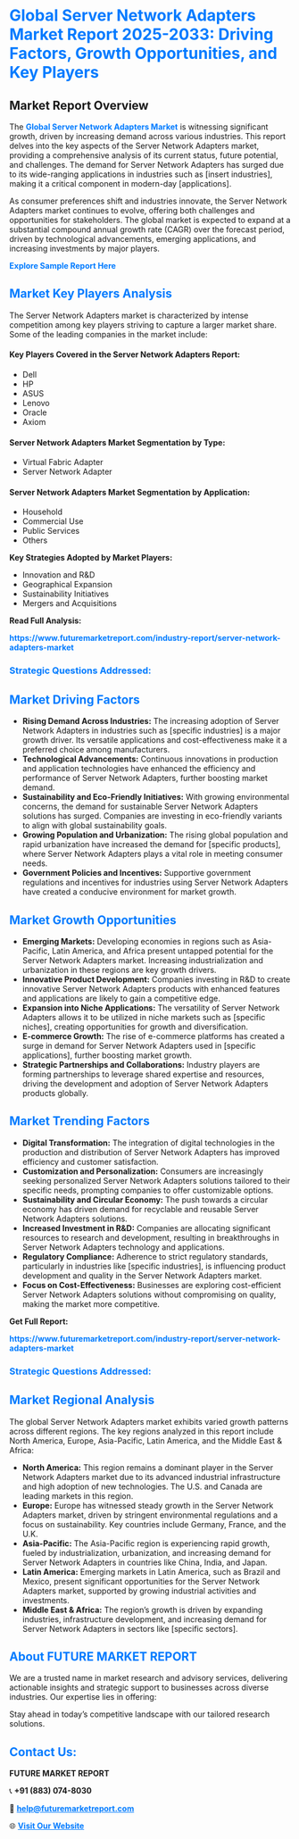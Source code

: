 <h1 style="color: #007BFF;">Global Server Network Adapters Market Report 2025-2033: Driving Factors, Growth Opportunities, and Key Players</h1>

<section id="overview">
<h2>Market Report Overview</h2>
<p>The <a href="https://www.futuremarketreport.com/industry-report/server-network-adapters-market" style="color: #007BFF; text-decoration: none;"><strong>Global Server Network Adapters Market</strong></a> is witnessing significant growth, driven by increasing demand across various industries. This report delves into the key aspects of the Server Network Adapters market, providing a comprehensive analysis of its current status, future potential, and challenges. The demand for Server Network Adapters has surged due to its wide-ranging applications in industries such as [insert industries], making it a critical component in modern-day [applications].</p>
<p>As consumer preferences shift and industries innovate, the Server Network Adapters market continues to evolve, offering both challenges and opportunities for stakeholders. The global market is expected to expand at a substantial compound annual growth rate (CAGR) over the forecast period, driven by technological advancements, emerging applications, and increasing investments by major players.</p>
</section>

<section id="overview">
<p><a href="https://www.futuremarketreport.com/request-sample/reportId=59139" style="color: #007BFF; text-decoration: none;"><strong>Explore Sample Report Here</strong></a></p>
</section>

<section id="key-players">
<h2 style="color: #007BFF;">Market Key Players Analysis</h2>
<p>The Server Network Adapters market is characterized by intense competition among key players striving to capture a larger market share. Some of the leading companies in the market include:</p>
<h4>Key Players Covered in the Server Network Adapters Report:</h4>
<ul><li>Dell</li><li>HP</li><li>ASUS</li><li>Lenovo</li><li>Oracle</li><li>Axiom</li></ul>
<h4>Server Network Adapters Market Segmentation by Type:</h4>
<ul><li>Virtual Fabric Adapter</li><li>Server Network Adapter</li></ul>

<h4>Server Network Adapters Market Segmentation by Application:</h4>
<ul><li>Household</li><li>Commercial Use</li><li>Public Services</li><li>Others</li></ul>
<p><strong>Key Strategies Adopted by Market Players:</strong></p>
<ul>
<li>Innovation and R&D</li>
<li>Geographical Expansion</li>
<li>Sustainability Initiatives</li>
<li>Mergers and Acquisitions</li>
</ul>
</section>

<section>
<p><strong>Read Full Analysis: </strong></p><a href="https://www.futuremarketreport.com/industry-report/server-network-adapters-market" style="color: #007BFF; text-decoration: none;"><strong>https://www.futuremarketreport.com/industry-report/server-network-adapters-market</strong></a>
<h3 style="color: #007BFF;">Strategic Questions Addressed:</h3>
</section>

<section id="driving-factors">
<h2 style="color: #007BFF;">Market Driving Factors</h2>
<ul>
<li><strong>Rising Demand Across Industries:</strong> The increasing adoption of Server Network Adapters in industries such as [specific industries] is a major growth driver. Its versatile applications and cost-effectiveness make it a preferred choice among manufacturers.</li>
<li><strong>Technological Advancements:</strong> Continuous innovations in production and application technologies have enhanced the efficiency and performance of Server Network Adapters, further boosting market demand.</li>
<li><strong>Sustainability and Eco-Friendly Initiatives:</strong> With growing environmental concerns, the demand for sustainable Server Network Adapters solutions has surged. Companies are investing in eco-friendly variants to align with global sustainability goals.</li>
<li><strong>Growing Population and Urbanization:</strong> The rising global population and rapid urbanization have increased the demand for [specific products], where Server Network Adapters plays a vital role in meeting consumer needs.</li>
<li><strong>Government Policies and Incentives:</strong> Supportive government regulations and incentives for industries using Server Network Adapters have created a conducive environment for market growth.</li>
</ul>
</section>

<section id="growth-opportunities">
<h2 style="color: #007BFF;">Market Growth Opportunities</h2>
<ul>
<li><strong>Emerging Markets:</strong> Developing economies in regions such as Asia-Pacific, Latin America, and Africa present untapped potential for the Server Network Adapters market. Increasing industrialization and urbanization in these regions are key growth drivers.</li>
<li><strong>Innovative Product Development:</strong> Companies investing in R&D to create innovative Server Network Adapters products with enhanced features and applications are likely to gain a competitive edge.</li>
<li><strong>Expansion into Niche Applications:</strong> The versatility of Server Network Adapters allows it to be utilized in niche markets such as [specific niches], creating opportunities for growth and diversification.</li>
<li><strong>E-commerce Growth:</strong> The rise of e-commerce platforms has created a surge in demand for Server Network Adapters used in [specific applications], further boosting market growth.</li>
<li><strong>Strategic Partnerships and Collaborations:</strong> Industry players are forming partnerships to leverage shared expertise and resources, driving the development and adoption of Server Network Adapters products globally.</li>
</ul>
</section>

<section id="trending-factors">
<h2 style="color: #007BFF;">Market Trending Factors</h2>
<ul>
<li><strong>Digital Transformation:</strong> The integration of digital technologies in the production and distribution of Server Network Adapters has improved efficiency and customer satisfaction.</li>
<li><strong>Customization and Personalization:</strong> Consumers are increasingly seeking personalized Server Network Adapters solutions tailored to their specific needs, prompting companies to offer customizable options.</li>
<li><strong>Sustainability and Circular Economy:</strong> The push towards a circular economy has driven demand for recyclable and reusable Server Network Adapters solutions.</li>
<li><strong>Increased Investment in R&D:</strong> Companies are allocating significant resources to research and development, resulting in breakthroughs in Server Network Adapters technology and applications.</li>
<li><strong>Regulatory Compliance:</strong> Adherence to strict regulatory standards, particularly in industries like [specific industries], is influencing product development and quality in the Server Network Adapters market.</li>
<li><strong>Focus on Cost-Effectiveness:</strong> Businesses are exploring cost-efficient Server Network Adapters solutions without compromising on quality, making the market more competitive.</li>
</ul>
</section>

<section>
<p><strong>Get Full Report: </strong></p><a href="https://www.futuremarketreport.com/industry-report/server-network-adapters-market" style="color: #007BFF; text-decoration: none;"><strong>https://www.futuremarketreport.com/industry-report/server-network-adapters-market</strong></a>
<h3 style="color: #007BFF;">Strategic Questions Addressed:</h3>
</section>


<section id="regional-analysis">
<h2 style="color: #007BFF;">Market Regional Analysis</h2>
<p>The global Server Network Adapters market exhibits varied growth patterns across different regions. The key regions analyzed in this report include North America, Europe, Asia-Pacific, Latin America, and the Middle East & Africa:</p>
<ul>
<li><strong>North America:</strong> This region remains a dominant player in the Server Network Adapters market due to its advanced industrial infrastructure and high adoption of new technologies. The U.S. and Canada are leading markets in this region.</li>
<li><strong>Europe:</strong> Europe has witnessed steady growth in the Server Network Adapters market, driven by stringent environmental regulations and a focus on sustainability. Key countries include Germany, France, and the U.K.</li>
<li><strong>Asia-Pacific:</strong> The Asia-Pacific region is experiencing rapid growth, fueled by industrialization, urbanization, and increasing demand for Server Network Adapters in countries like China, India, and Japan.</li>
<li><strong>Latin America:</strong> Emerging markets in Latin America, such as Brazil and Mexico, present significant opportunities for the Server Network Adapters market, supported by growing industrial activities and investments.</li>
<li><strong>Middle East & Africa:</strong> The region’s growth is driven by expanding industries, infrastructure development, and increasing demand for Server Network Adapters in sectors like [specific sectors].</li>
</ul>
</section>

<footer>
<h2 style="color: #007BFF;">About FUTURE MARKET REPORT</h2>
<p>We are a trusted name in market research and advisory services, delivering actionable insights and strategic support to businesses across diverse industries. Our expertise lies in offering:</p>

<p>Stay ahead in today’s competitive landscape with our tailored research solutions.</p>

<h2 style="color: #007BFF;">Contact Us:</h2>
<p><strong>FUTURE MARKET REPORT</strong></p>
<p>📞 <strong>+91 (883) 074-8030</strong></p>
<p>📧 <strong><a href="mailto:help@futuremarketreport.com" style="color: #007BFF;">help@futuremarketreport.com</a></strong></p>
<p>🌐 <strong><a href="https://www.futuremarketreport.com/" style="color: #007BFF;">Visit Our Website</a></strong></p>
</footer>